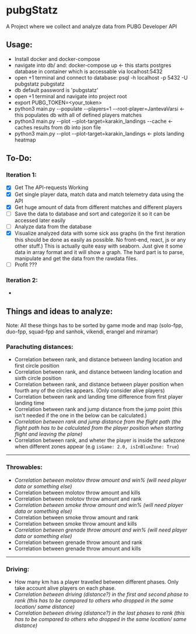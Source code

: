 # pubgStatz

A Project where we collect and analyze data from PUBG Developer API

## Usage:
* Install docker and docker-compose
* navigate into db/ and: docker-compose up  <- this starts postgres database in container which is accessable via localhost:5432
* open +1 terminal and connect to database: psql -h localhost -p 5432 -U pubgstatz pubgstatz
* db default password is 'pubgstatz'
* open +1 terminal and navigate into project root
* export PUBG_TOKEN=<your_token>
* python3 main.py --populate --players=1 --root-player=JantevaVarsi    <- this populates db with all of defined players matches
* python3 main.py --plot --plot-target=karakin_landings --cache    <- caches results from db into json file
* python3 main.py --plot --plot-target=karakin_landings     <- plots landing heatmap

## To-Do:
### Iteration 1: 
- [x] Get The API-requests Working
- [x] Get single player data, match data and match telemetry data using the API
- [x] Get huge amount of data from different matches and different players
- [ ] Save the data to database and sort and categorize it so it can be accessed later easily
- [ ] Analyze data from the database 
- [x] Visualize analyzed data with some sick ass graphs (in the first iteration this should be done as easily as possible. No front-end, react, js or any other stuff.) This is actually quite easy with seaborn. Just give it some data in array format and it will show a graph. The hard part is to parse, manipulate  and get the data from the rawdata files.
- [ ] Profit ???

### Iteration 2: 
-




## Things and ideas to analyze:
Note: All these things has to be sorted by game mode and map (solo-fpp, duo-fpp, squad-fpp and sanhok, vikendi, erangel and miramar) 
### Parachuting distances:
* Correlation between rank, and distance between landing location and first circle position
* Correlation between rank, and distance between landing location and sixth circle position
* Correlation between rank, and distance between player position when fourth any of the circles appears. (Only consider alive players)
* Correlation between rank and landing time difference from first player landing time
* Correlation between rank and jump distance from the jump point (this isn't needed if the one in the below can be calculated.)
* *Correlation between rank and jump distance from the flight path (the flight path has to be calculated from the player position when starting flight and leaving the plane)*
* Correlation between rank, and wheter the player is inside the safezone when different zones appear (e.g `isGame: 2.0, isInBlueZone: True`)


___
### Throwables:
* *Correlation between molotov throw amount and win% (will need player data or something else)*
* Correlation between molotov throw amount and kills
* Correlation between molotov throw amount and rank
* *Correlation between smoke throw amount and win% (will need player data or something else)*
* Correlation between smoke throw amount and rank
* Correlation between smoke throw amount and kills
* *Correlation between grenade throw amount and win% (will need player data or something else)*
* Correlation between grenade throw amount and rank
* Correlation between grenade throw amount and kills

___
### Driving:
* How many km has a player travelled between different phases. Only take account alive players on each phase.
* *Correlation between driving (distance?) in the first and second phase to rank (this has to be compared to others who dropped in the same location/ same distance)*
* *Correlation between driving (distance?) in the last phases to rank (this has to be compared to others who dropped in the same location/ same distance)*



